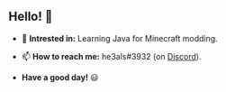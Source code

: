## Hello! 👋

- 🤔 **Intrested in:** Learning Java for Minecraft modding.

- 📫 **How to reach me:** he3als#3932 (on [Discord](https://discord.com/)).

- **Have a good day!** 😃 
